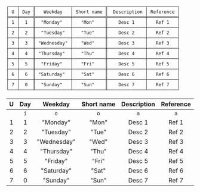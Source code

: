 ```text
┌───┬─────╥─────────────┬────────────╥──────────────┬───────────┐
│ U │ Day ║   Weekday   │ Short name ║  Description │ Reference │
╞═══╪═════╬═════════════╪════════════╬══════════════╪═══════════╡
│ 1 │  1  ║  "Monday"   │   "Mon"    ║    Desc 1    │   Ref 1   │
├───┼─────╫─────────────┼────────────╫──────────────┼───────────┤
│ 2 │  2  ║  "Tuesday"  │   "Tue"    ║    Desc 2    │   Ref 2   │
├───┼─────╫─────────────┼────────────╫──────────────┼───────────┤
│ 3 │  3  ║ "Wednesday" │   "Wed"    ║    Desc 3    │   Ref 3   │
├───┼─────╫─────────────┼────────────╫──────────────┼───────────┤
│ 4 │  4  ║ "Thursday"  │   "Thu"    ║    Desc 4    │   Ref 4   │
├───┼─────╫─────────────┼────────────╫──────────────┼───────────┤
│ 5 │  5  ║  "Friday"   │   "Fri"    ║    Desc 5    │   Ref 5   │
├───┼─────╫─────────────┼────────────╫──────────────┼───────────┤
│ 6 │  6  ║ "Saturday"  │   "Sat"    ║    Desc 6    │   Ref 6   │
├───┼─────╫─────────────┼────────────╫──────────────┼───────────┤
│ 7 │  0  ║  "Sunday"   │   "Sun"    ║    Desc 7    │   Ref 7   │
└───┴─────╨─────────────┴────────────╨──────────────┴───────────┘
```

| U | Day |   Weekday   | Short name | Description | Reference |
|:-:|:---:|:-----------:|:----------:|:-----------:|:---------:|
|   | `i` |     `o`     |    `o`     |     `a`     |    `a`    |
| 1 |  1  |  "Monday"   |   "Mon"    |   Desc 1    |   Ref 1   |
| 2 |  2  |  "Tuesday"  |   "Tue"    |   Desc 2    |   Ref 2   |
| 3 |  3  | "Wednesday" |   "Wed"    |   Desc 3    |   Ref 3   |
| 4 |  4  | "Thursday"  |   "Thu"    |   Desc 4    |   Ref 4   |
| 5 |  5  |  "Friday"   |   "Fri"    |   Desc 5    |   Ref 5   |
| 6 |  6  | "Saturday"  |   "Sat"    |   Desc 6    |   Ref 6   |
| 7 |  0  |  "Sunday"   |   "Sun"    |   Desc 7    |   Ref 7   |

